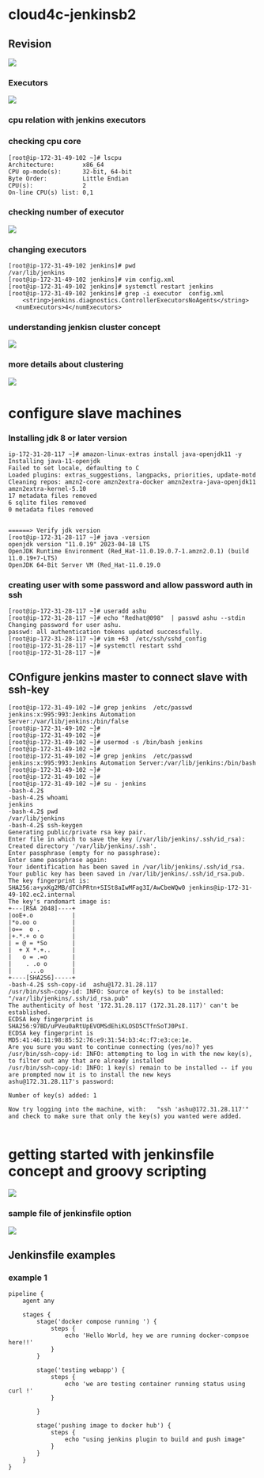 # cloud4c-jenkinsb2
## Revision 

<img src="rev.png">

### Executors 

<img src="executors.png">

### cpu relation with jenkins executors 

### checking cpu core 

```
[root@ip-172-31-49-102 ~]# lscpu 
Architecture:        x86_64
CPU op-mode(s):      32-bit, 64-bit
Byte Order:          Little Endian
CPU(s):              2
On-line CPU(s) list: 0,1
```

### checking number of executor 

<img src="exe1.png">

### changing executors

```
[root@ip-172-31-49-102 jenkins]# pwd
/var/lib/jenkins
[root@ip-172-31-49-102 jenkins]# vim config.xml 
[root@ip-172-31-49-102 jenkins]# systemctl restart jenkins
[root@ip-172-31-49-102 jenkins]# grep -i executor  config.xml 
    <string>jenkins.diagnostics.ControllerExecutorsNoAgents</string>
  <numExecutors>4</numExecutors>

```
### understanding jenkisn cluster concept

<img src="cluster.png">

### more details about clustering 

<img src="cluster1.png">

# configure slave machines 

### Installing jdk 8 or later version 

```
ip-172-31-28-117 ~]# amazon-linux-extras install java-openjdk11 -y
Installing java-11-openjdk
Failed to set locale, defaulting to C
Loaded plugins: extras_suggestions, langpacks, priorities, update-motd
Cleaning repos: amzn2-core amzn2extra-docker amzn2extra-java-openjdk11 amzn2extra-kernel-5.10
17 metadata files removed
6 sqlite files removed
0 metadata files removed


======> Verify jdk version
[root@ip-172-31-28-117 ~]# java -version 
openjdk version "11.0.19" 2023-04-18 LTS
OpenJDK Runtime Environment (Red_Hat-11.0.19.0.7-1.amzn2.0.1) (build 11.0.19+7-LTS)
OpenJDK 64-Bit Server VM (Red_Hat-11.0.19.0
```

### creating user with some password and allow password auth in ssh 

```
[root@ip-172-31-28-117 ~]# useradd ashu
[root@ip-172-31-28-117 ~]# echo "Redhat@098"  | passwd ashu --stdin 
Changing password for user ashu.
passwd: all authentication tokens updated successfully.
[root@ip-172-31-28-117 ~]# vim +63  /etc/ssh/sshd_config 
[root@ip-172-31-28-117 ~]# systemctl restart sshd
[root@ip-172-31-28-117 ~]# 

```


## COnfigure jenkins master to connect slave with ssh-key 

```
[root@ip-172-31-49-102 ~]# grep jenkins  /etc/passwd
jenkins:x:995:993:Jenkins Automation Server:/var/lib/jenkins:/bin/false
[root@ip-172-31-49-102 ~]# 
[root@ip-172-31-49-102 ~]# 
[root@ip-172-31-49-102 ~]# usermod -s /bin/bash jenkins 
[root@ip-172-31-49-102 ~]# 
[root@ip-172-31-49-102 ~]# grep jenkins  /etc/passwd
jenkins:x:995:993:Jenkins Automation Server:/var/lib/jenkins:/bin/bash
[root@ip-172-31-49-102 ~]# 
[root@ip-172-31-49-102 ~]# 
[root@ip-172-31-49-102 ~]# su - jenkins 
-bash-4.2$ 
-bash-4.2$ whoami
jenkins
-bash-4.2$ pwd
/var/lib/jenkins
-bash-4.2$ ssh-keygen 
Generating public/private rsa key pair.
Enter file in which to save the key (/var/lib/jenkins/.ssh/id_rsa): 
Created directory '/var/lib/jenkins/.ssh'.
Enter passphrase (empty for no passphrase): 
Enter same passphrase again: 
Your identification has been saved in /var/lib/jenkins/.ssh/id_rsa.
Your public key has been saved in /var/lib/jenkins/.ssh/id_rsa.pub.
The key fingerprint is:
SHA256:a+yxKg2MB/dTChPRtn+SISt8aIwMFag3I/AwCbeWQw0 jenkins@ip-172-31-49-102.ec2.internal
The key's randomart image is:
+---[RSA 2048]----+
|ooE+.o           |
|*o.oo o          |
|o==  o .         |
|+.*.+ o o        |
| = @ = *So       |
|  + X *.+..      |
|   o = .=o       |
|    . .o o       |
|     ...o        |
+----[SHA256]-----+
-bash-4.2$ ssh-copy-id  ashu@172.31.28.117
/usr/bin/ssh-copy-id: INFO: Source of key(s) to be installed: "/var/lib/jenkins/.ssh/id_rsa.pub"
The authenticity of host '172.31.28.117 (172.31.28.117)' can't be established.
ECDSA key fingerprint is SHA256:97BD/uPVeu0aRtUpEVOMSdEhiKLOSD5CTfnSoTJ0PsI.
ECDSA key fingerprint is MD5:41:46:11:98:85:52:76:e9:31:54:b3:4c:f7:e3:ce:1e.
Are you sure you want to continue connecting (yes/no)? yes
/usr/bin/ssh-copy-id: INFO: attempting to log in with the new key(s), to filter out any that are already installed
/usr/bin/ssh-copy-id: INFO: 1 key(s) remain to be installed -- if you are prompted now it is to install the new keys
ashu@172.31.28.117's password: 

Number of key(s) added: 1

Now try logging into the machine, with:   "ssh 'ashu@172.31.28.117'"
and check to make sure that only the key(s) you wanted were added.


```

# getting started with jenkinsfile concept and groovy scripting 

<img src="jf.png">

### sample file of jenkinsfile option 

<img src="jf1.png">

## Jenkinsfile examples

### example 1

```
pipeline {
    agent any

    stages {
        stage('docker compose running ') {
            steps {
                echo 'Hello World, hey we are running docker-compsoe here!!'
            }
        }
        
        stage('testing webapp') {
            steps {
                echo 'we are testing container running status using curl !'
            }
            
        }
        
        stage('pushing image to docker hub') {
            steps {
                echo "using jenkins plugin to build and push image"
            }
        }
    }
}

```


